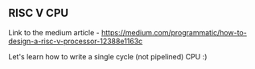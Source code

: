 ## RISC V CPU
Link to the medium article - https://medium.com/programmatic/how-to-design-a-risc-v-processor-12388e1163c

Let's learn how to write a single cycle (not pipelined) CPU :)